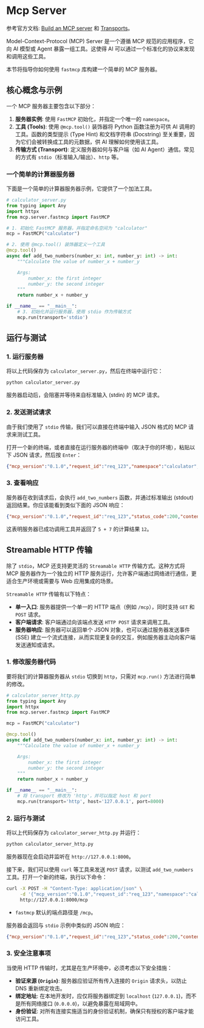 # Mcp Server

参考官方文档: [Build an MCP server](https://modelcontextprotocol.io/docs/develop/build-server) 和 [Transports](https://modelcontextprotocol.io/specification/2025-06-18/basic/transports)。

Model-Context-Protocol (MCP) Server 是一个遵循 MCP 规范的应用程序，它向 AI 模型或 Agent 暴露一组工具。这使得 AI 可以通过一个标准化的协议来发现和调用这些工具。

本节将指导你如何使用 `fastmcp` 库构建一个简单的 MCP 服务器。

## 核心概念与示例

一个 MCP 服务器主要包含以下部分：
1.  **服务器实例**: 使用 `FastMCP` 初始化，并指定一个唯一的 `namespace`。
2.  **工具 (Tools)**: 使用 `@mcp.tool()` 装饰器将 Python 函数注册为可供 AI 调用的工具。函数的类型提示 (Type Hint) 和文档字符串 (Docstring) 至关重要，因为它们会被转换成工具的元数据，供 AI 理解如何使用该工具。
3.  **传输方式 (Transport)**: 定义服务器如何与客户端（如 AI Agent）通信。常见的方式有 `stdio`（标准输入/输出）、`http` 等。

### 一个简单的计算器服务器

下面是一个简单的计算器服务器示例，它提供了一个加法工具。

```python
# calculator_server.py
from typing import Any
import httpx
from mcp.server.fastmcp import FastMCP

# 1. 初始化 FastMCP 服务器，并指定命名空间为 "calculator"
mcp = FastMCP("calculator")

# 2. 使用 @mcp.tool() 装饰器定义一个工具
@mcp.tool()
async def add_two_numbers(number_x: int, number_y: int) -> int:
    """Calculate the value of number_x + number_y

    Args:
        number_x: the first integer
        number_y: the second integer
    """
    return number_x + number_y

if __name__ == "__main__":
    # 3. 初始化并运行服务器，使用 stdio 作为传输方式
    mcp.run(transport='stdio')
```

## 运行与测试

### 1. 运行服务器

将以上代码保存为 `calculator_server.py`，然后在终端中运行它：

```bash
python calculator_server.py
```

服务器启动后，会阻塞并等待来自标准输入 (stdin) 的 MCP 请求。

### 2. 发送测试请求

由于我们使用了 `stdio` 传输，我们可以直接在终端中输入 JSON 格式的 MCP 请求来测试工具。

打开一个新的终端，或者直接在运行服务器的终端中（取决于你的环境），粘贴以下 JSON 请求，然后按 `Enter`：

```json
{"mcp_version":"0.1.0","request_id":"req_123","namespace":"calculator","tool_name":"add_two_numbers","parameters":{"number_x": 5, "number_y": 7}}
```

### 3. 查看响应

服务器在收到请求后，会执行 `add_two_numbers` 函数，并通过标准输出 (stdout) 返回结果。你应该能看到类似下面的 JSON 响应：

```json
{"mcp_version":"0.1.0","request_id":"req_123","status_code":200,"content_type":"application/json","content":{"result":12}}
```

这表明服务器已成功调用工具并返回了 `5 + 7` 的计算结果 `12`。

## Streamable HTTP 传输

除了 `stdio`，MCP 还支持更灵活的 `Streamable HTTP` 传输方式。这种方式将 MCP 服务器作为一个独立的 HTTP 服务运行，允许客户端通过网络进行通信，更适合生产环境或需要与 Web 应用集成的场景。

`Streamable HTTP` 传输有以下特点：
- **单一入口**: 服务器提供一个单一的 HTTP 端点（例如 `/mcp`），同时支持 `GET` 和 `POST` 请求。
- **客户端请求**: 客户端通过向该端点发送 `HTTP POST` 请求来调用工具。
- **服务器响应**: 服务器可以返回单个 JSON 对象，也可以通过服务器发送事件 (SSE) 建立一个流式连接，从而实现更复杂的交互，例如服务器主动向客户端发送通知或请求。

### 1. 修改服务器代码

要将我们的计算器服务器从 `stdio` 切换到 `http`，只需对 `mcp.run()` 方法进行简单的修改。

```python
# calculator_server_http.py
from typing import Any
import httpx
from mcp.server.fastmcp import FastMCP

mcp = FastMCP("calculator")

@mcp.tool()
async def add_two_numbers(number_x: int, number_y: int) -> int:
    """Calculate the value of number_x + number_y

    Args:
        number_x: the first integer
        number_y: the second integer
    """
    return number_x + number_y

if __name__ == "__main__":
    # 将 transport 修改为 'http'，并可以指定 host 和 port
    mcp.run(transport='http', host='127.0.0.1', port=8000)
```

### 2. 运行与测试

将以上代码保存为 `calculator_server_http.py` 并运行：

```bash
python calculator_server_http.py
```

服务器现在会启动并监听在 `http://127.0.0.1:8000`。

接下来，我们可以使用 `curl` 等工具来发送 `POST` 请求，以测试 `add_two_numbers` 工具。打开一个新的终端，执行以下命令：

```bash
curl -X POST -H "Content-Type: application/json" \
     -d '{"mcp_version":"0.1.0","request_id":"req_123","namespace":"calculator","tool_name":"add_two_numbers","parameters":{"number_x": 5, "number_y": 7}}' \
     http://127.0.0.1:8000/mcp
```

- `fastmcp` 默认的端点路径是 `/mcp`。

服务器会返回与 `stdio` 示例中类似的 JSON 响应：

```json
{"mcp_version":"0.1.0","request_id":"req_123","status_code":200,"content_type":"application/json","content":{"result":12}}
```

### 3. 安全注意事项

当使用 HTTP 传输时，尤其是在生产环境中，必须考虑以下安全措施：
- **验证来源 (`Origin`)**: 服务器应验证所有传入连接的 `Origin` 请求头，以防止 DNS 重新绑定攻击。
- **绑定地址**: 在本地开发时，应仅将服务器绑定到 `localhost` (`127.0.0.1`)，而不是所有网络接口 (`0.0.0.0`)，以避免暴露在局域网中。
- **身份验证**: 对所有连接实施适当的身份验证机制，确保只有授权的客户端才能访问工具。